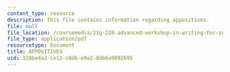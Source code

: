 ```yaml
---
content_type: resource
description: This file contains information regarding appositives.
file: null
file_location: /coursemedia/21g-228-advanced-workshop-in-writing-for-social-sciences-and-architecture-els-spring-2007/328be4a3ce12c8dbe9a28db6a9092695_MIT21G.228S07_sent_variety.pdf
file_type: application/pdf
resourcetype: Document
title: APPOSITIVES
uid: 328be4a3-ce12-c8db-e9a2-8db6a9092695
---
```


